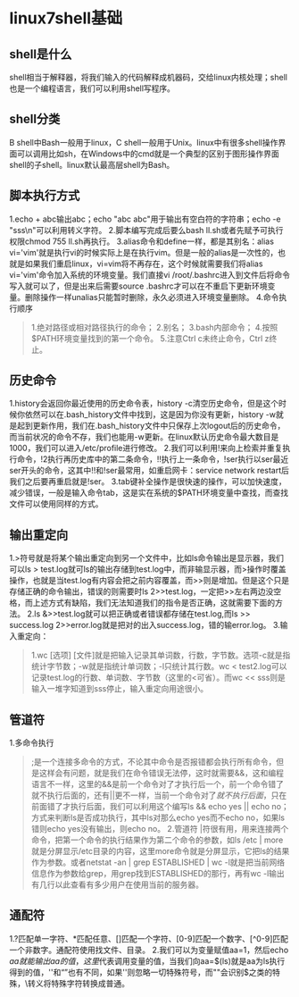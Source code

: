 ﻿# linux7shell基础

## shell是什么
shell相当于解释器，将我们输入的代码解释成机器码，交给linux内核处理；shell也是一个编程语言，我们可以利用shell写程序。

## shell分类
B shell中Bash一般用于linux，C shell一般用于Unix。linux中有很多shell操作界面可以调用比如sh，在Windows中的cmd就是一个典型的区别于图形操作界面shell的子shell。linux默认最高层shell为Bash。

## 脚本执行方式
1.echo + abc输出abc；echo "abc abc"用于输出有空白符的字符串；echo -e "sss\n"可以利用转义字符。
2.脚本编写完成后要么bash ll.sh或者先赋予可执行权限chmod 755 ll.sh再执行。
3.alias命令和define一样，都是其别名：alias vi='vim'就是执行vi的时候实际上是在执行vim。但是一般的alias是一次性的，也就是如果我们重启linux，vi=vim将不再存在，这个时候就需要我们将alias vi='vim'命令加入系统的环境变量。我们直接vi /root/.bashrc进入到文件后将命令写入就可以了，但是出来后需要source .bashrc才可以在不重启下更新环境变量。删除操作一样unalias只能暂时删除，永久必须进入环境变量删除。
4.命令执行顺序
>1.绝对路径或相对路径执行的命令；
>2.别名；
>3.bash内部命令；
>4.按照$PATH环境变量找到的第一个命令。
5.注意Ctrl c未终止命令，Ctrl z终止。

## 历史命令
1.history会返回你最近使用的历史命令表，history -c清空历史命令，但是这个时候你依然可以在.bash_history文件中找到，这是因为你没有更新，history -w就是起到更新作用，我们在.bash_history文件中只保存上次logout后的历史命令，而当前状况的命令不存，我们也能用-w更新。在linux默认历史命令最大数目是1000，我们可以进入/etc/profile进行修改。
2.我们可以利用!来向上检索并重复执行命令，!2执行再历史库中的第二条命令，!!执行上一条命令，!ser执行以ser最近ser开头的命令，这其中!!和!ser最常用，如重启网卡：service network restart后我们之后要再重启就是!ser。
3.tab键补全操作是很快速的操作，可以加快速度，减少错误，一般是输入命令tab，这是实在系统的$PATH环境变量中查找，而查找文件可以使用同样的方式。

## 输出重定向
1.>符号就是将某个输出重定向到另一个文件中，比如ls命令输出是显示器，我们可以ls > test.log就可ls的输出存储到test.log中，而非输显示器，而>操作时覆盖操作，也就是当test.log有内容会把之前内容覆盖，而>>则是增加。但是这个只是存储正确的命令输出，错误的则需要时ls 2>>test.log，一定把>>左右两边没空格，而上述方式有缺陷，我们无法知道我们的指令是否正确，这就需要下面的方法。
2.ls &>>test.log就可以把正确或者错误都存储在test.log,而ls >> success.log 2>>error.log就是把对的出入success.log，错的输error.log。
3.输入重定向：
>1.wc [选项] [文件]就是把输入记录其单词数，行数，字节数。选项-c就是指统计字节数；-w就是指统计单词数；-l只统计其行数。wc < test2.log可以记录test.log的行数、单词数、字节数（这里的<可省）。而wc << sss则是输入一堆字知道到sss停止，输入重定向用途很小。

## 管道符
1.多命令执行
>;是一个连接多命令的方式，不论其中命令是否报错都会执行所有命令，但是这样会有问题，就是我们在命令错误无法停，这时就需要&&，这和编程语言不一样，这里的&&是前一个命令对了才执行后一个，前一个命令错了就不执行后面的，还有||更不一样，当前一个命令对了*就不执行后面*，只在前面错了才执行后面，我们可以利用这个编写ls && echo yes || echo no；方式来判断ls是否成功执行，其中ls对那么echo yes而不echo no，如果ls错则echo yes没有输出，则echo no。
2.管道符
>|符很有用，用来连接两个命令，把第一个命令的执行结果作为第二个命令的参数，如ls /etc | more就是分屏显示/etc目录的内容，这里more命令就是分屏显示，它把ls的结果作为参数。或者netstat -an | grep ESTABLISHED | wc -l就是把当前网络信息作为参数给grep，用grep找到ESTABLISHED的那行，再有wc -l输出有几行以此查看有多少用户在使用当前的服务器。

## 通配符
1.?匹配单一字符、*匹配任意、[]匹配一个字符、[0-9]匹配一个数字、[^0-9]匹配一个非数字。通配符使用找文件、目录。
2.我们可以为变量赋值aa=1，然后echo $aa就能输出aa的值，这里$代表调用变量的值，当我们向aa=$(ls)就是aa为ls执行得到的值，''和“”也有不同，如果''则忽略一切特殊符号，而""会识别$之类的特殊，\转义将特殊字符转换成普通。
